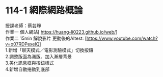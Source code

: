 # 114-1 網際網路概論
授課老師：蔡芸琤  
作業一 個人網站[ https://huang-li0223.github.io/web/]  
作業二 15min 解說影片
更動後的AItest: [https://www.youtube.com/watch?v=o07RDPexelQ]  
1.新增「聊天模式／電影測驗模式」切換按鈕  
2.調整版面為滿版、加入漸層背景  
3.美化訊息框與按鈕樣式  
4.新增自動捲動到底部 
